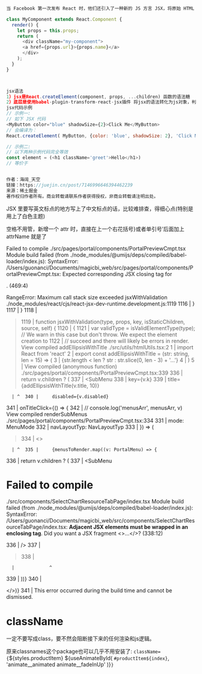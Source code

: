 ```js

当 Facebook 第一次发布 React 时，他们还引入了一种新的 JS 方言 JSX，将原始 HTML 模板嵌入到 JS 代码中。JSX 代码本身不能被浏览器读取，必须使用Babel和webpack等工具将其转换为传统的JS。很多开发人员就能无意识使用 JSX，因为它已经与 React 结合在一直了。

class MyComponent extends React.Component {
  render() {
    let props = this.props;
    return (
      <div className="my-component">
      <a href={props.url}>{props.name}</a>
      </div>
    );
  }
}



jsx语法
1）jsx是React.createElement(component, props, ...children) 函数的语法糖
2）底层是使用babel-plugin-transform-react-jsx插件 将jsx的语法转化为js对象，判断是否是jsx对象或是否是一个组件，转化为对应的js对象（虚拟dom）
jsx代码示例
// 示例一:
// 如下 JSX 代码
<MyButton color="blue" shadowSize={2}>Click Me</MyButton>
// 会编译为：
React.createElement( MyButton, {color: 'blue', shadowSize: 2}, 'Click Me')

// 示例二:
// 以下两种示例代码完全等效
const element = (<h1 className='greet'>Hello</h1>)
// 等价于


作者：海阔_天空
链接：https://juejin.cn/post/7146996646394462239
来源：稀土掘金
著作权归作者所有。商业转载请联系作者获得授权，非商业转载请注明出处。
```

JSX 里要写英文标点的地方写上了中文标点的话，比较难排查，得细心点(特别是用上了白色主题)

空格不用管，新增一个 attr 时，直接在上一个右花括号}或者单引号’后面加上 attrName 就是了

Failed to compile
./src/pages/portal/components/PortalPreviewCmpt.tsx
Module build failed (from ./node_modules/@umijs/deps/compiled/babel-loader/index.js):
SyntaxError: /Users/guonanci/Documents/magicbi_web/src/pages/portal/components/PortalPreviewCmpt.tsx: Expected corresponding JSX closing tag for <div>. (469:4)

RangeError: Maximum call stack size exceeded
jsxWithValidation
./node_modules/react/cjs/react-jsx-dev-runtime.development.js:1119
1116 | }
1117 | }
1118 |

> 1119 | function jsxWithValidation(type, props, key, isStaticChildren, source, self) {
> 1120 | {
> 1121 | var validType = isValidElementType(type); // We warn in this case but don't throw. We expect the element creation to
> 1122 | // succeed and there will likely be errors in render.
> View compiled
> addEllipsisWithTitle
> ./src/utils/htmlUtils.tsx:2
> 1 | import React from 'react'
> 2 | export const addEllipsisWithTitle = (str: string, len = 15) => (
> 3 | <span title={str}> {str.length < len ? str : str.slice(0, len - 3) + '...'} </span>
> 4 | )
> 5 |
> View compiled
> (anonymous function)
> ./src/pages/portal/components/PortalPreviewCmpt.tsx:339
> 336 | return v.children ? (
> 337 | <SubMenu
> 338 | key={v.k}
> 339 | title={addEllipsisWithTitle(v.title, 10)}

      | ^  340 |     disabled={v.disabled}

341 | onTitleClick={() => {
342 | // console.log('menusArr', menusArr, v)
View compiled
renderSubMenus
./src/pages/portal/components/PortalPreviewCmpt.tsx:334
331 | mode: MenuMode
332 | navLayoutTyp: NavLayoutTyp
333 | }) => (

> 334 | <>

      | ^  335 |     {menusToRender.map((v: PortalMenu) => {

336 | return v.children ? (
337 | <SubMenu

# Failed to compile

./src/components/SelectChartResourceTabPage/index.tsx
Module build failed (from ./node_modules/@umijs/deps/compiled/babel-loader/index.js):
SyntaxError: /Users/guonanci/Documents/magicbi_web/src/components/SelectChartResourceTabPage/index.tsx: **Adjacent JSX elements must be wrapped in an enclosing tag**. Did you want a JSX fragment <>...</>? (338:12)

336 | />
337 | </Col>

> 338 | </Row>

      |             ^

339 | ))}
340 | </div></>)}
341 | </Spin>
This error occurred during the build time and cannot be dismissed.


# className
一定不要写成class，要不然会阻断接下来的任何渲染和js逻辑。

原来classnames这个package也可以几乎不用安装了:
`className={`${styles.productItem} ${useAnimateById(
                `#productItem${index}`,
                'animate__animated animate__fadeInUp'
              )}`}`
